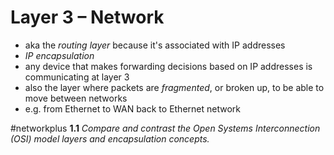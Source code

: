 # Layer 3 – Network

- aka the *routing layer* because it's associated with IP addresses
- *IP encapsulation* 
- any device that makes forwarding decisions based on IP addresses is communicating at layer 3 
- also the layer where packets are *fragmented*, or broken up, to be able to move between networks
- e.g. from Ethernet to WAN back to Ethernet network

#networkplus **1.1** *Compare and contrast the Open Systems Interconnection (OSI) model layers and encapsulation concepts.*

